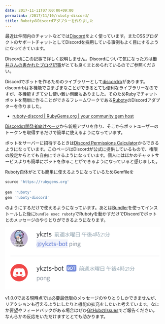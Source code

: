 ```yaml
---
date: 2017-11-11T07:00:00+09:00
permalink: /2017/11/10/ruboty-discord/
title: RubotyのDiscordアダプターを作りました
---
```


最近は仲間内のチャットなどでは[Discord](https://discordapp.com/)をよく使っています。またOSSプロダクトのサポートチャットとしてDiscordを採用している事例もよく目にするようになってきています。

Discordにこの記事で詳しく説明しません。Discordについて気になった方は[櫛井さんの書かれたブログ記事](http://blog.kushii.net/archives/2065824.html)がとても良くまとめられているのでご参照ください。

Discordでボットを作るためのライブラリーとして[discordrb](https://github.com/meew0/discordrb)があります。discordrbは多機能でさまざまなことができるとても便利なライブラリーなのですが、多機能すぎて少し使い難い側面もありました。そのためRubyでチャットボットを簡単に作ることができるフレームワークである[Ruboty](https://github.com/r7kamura/ruboty)のDiscordアダプターを作りました。

- [ruboty-discord | RubyGems.org | your community gem host](https://rubygems.org/gems/ruboty-discord)

[Discordの開発者向けページ](https://discordapp.com/developers/applications/me)から新規アプリを作り、そこからボットユーザーのトークンを取得するだけで簡単に使えるようになっています。

ボットをサーバーに招待するときは[Discord Permissions Calculator](https://discordapi.com/permissions.html#0)からできるようになっています。このページはDiscordが公式に提供しているもので、権限の設定からとても自由にできるようになっています。個人にはほかのチャットサービスよりも簡単にボットを作ることができるようになっていると感じました。

Ruboty自体がとても簡単に使えるようになっているためGemfileを

```ruby
source 'https://rubygems.org'

gem 'ruboty'
gem 'ruboty-discord'
```

のようにするだけで使えるようになっています。あとは[Bundler](https://bundler.io/)を使ってインストールした後に`bundle exec ruboty`でRubotyを動かすだけでDiscordでボットとのメッセージのやりとりができるようになります。

![](./discord-screenshot-ping-pong.png)

v1.0.0である現時点では必要最低限のメッセージのやりとりしかできませんが、リアクションも行えるようにしたりと機能の拡充をしたいと考えています。なにか要望やフィードバックがある場合はぜひ[GitHubのIssues](https://github.com/ykzts/ruboty-discord/issues)でご報告ください。なんらかの反応をいただけますととても助かります。
